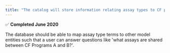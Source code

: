 ```yaml
---
title: "The catalog will store information relating assay types to CF programs &#x2705;"
---
```

&#x2705; **Completed June 2020**

The database should be able to map assay type terms to other model entities such that a user can answer questions like 'what assays are shared between CF Programs A and B?'.
